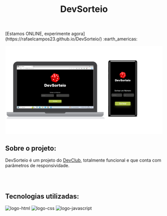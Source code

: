 
<h1 align="center">DevSorteio</h1>
<br>
<br>
[Estamos ONLINE, experimente agora](https://rafaelcampos23.github.io/DevSorteio/) :earth_americas:<br>

<img src="https://github.com/RafaelCampos23/DevSorteio/blob/main/assets/DevSorteioImg.png?raw=true" alt="imagem" alt="Imagem-projeto"></img>

<h2><b>Sobre o projeto:</b></h2>
    <p>DevSorteio é um projeto do <a href="https://rodolfomori.com.br/devclub">DevClub</a>, totalmente funcional e que conta com parâmetros de responsividade.</p>

<br>
<br>

<h2><b>Tecnologias utilizadas:</b></h2>
    <img src="https://img.shields.io/badge/HTML5-E34F26?style=for-the-badge&logo=html5&logoColor=white" alt="logo-html"/>
    <img src="https://img.shields.io/badge/CSS3-1572B6?style=for-the-badge&logo=css3&logoColor=white" alt="logo-css"/>
    <img src="https://img.shields.io/badge/JavaScript-F7DF1E?style=for-the-badge&logo=javascript&logoColor=black" alt="logo-javascript"/>
    
<br>
<br>
